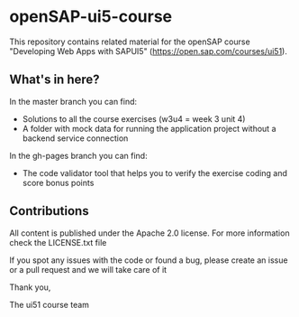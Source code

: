 # openSAP-ui5-course

This repository contains related material for the openSAP course "Developing Web Apps with SAPUI5" (https://open.sap.com/courses/ui51).

What's in here?
---------------

In the master branch you can find:
* Solutions to all the course exercises (w3u4 = week 3 unit 4)
* A folder with mock data for running the application project without a backend service connection
 
In the gh-pages branch you can find:
* The code validator tool that helps you to verify the exercise coding and score bonus points

Contributions
-------------

All content is published under the Apache 2.0 license.
For more information check the LICENSE.txt file

If you spot any issues with the code or found a bug, please create an issue or a pull request and we will take care of it

Thank you,

The ui51 course team


